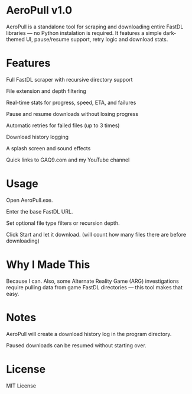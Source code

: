 # AeroPull v1.0
AeroPull is a standalone tool for scraping and downloading entire FastDL libraries — no Python instalation is required.
It features a simple dark-themed UI, pause/resume support, retry logic and download stats.

# Features
Full FastDL scraper with recursive directory support

File extension and depth filtering

Real-time stats for progress, speed, ETA, and failures

Pause and resume downloads without losing progress

Automatic retries for failed files (up to 3 times)

Download history logging

A splash screen and sound effects

Quick links to GAQ9.com and my YouTube channel

# Usage
Open AeroPull.exe.

Enter the base FastDL URL.

Set optional file type filters or recursion depth.

Click Start and let it download. (will count how many files there are before downloading)

# Why I Made This
Because I can.
Also, some Alternate Reality Game (ARG) investigations require pulling data from game FastDL directories — this tool makes that easy.

# Notes
AeroPull will create a download history log in the program directory.

Paused downloads can be resumed without starting over.

# License
MIT License
